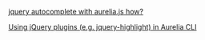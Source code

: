 [jquery autocomplete with aurelia.js how?](https://stackoverflow.com/questions/46284271/jquery-autocomplete-with-aurelia-js-how/46310672#46310672)

[Using jQuery plugins (e.g. jquery-highlight) in Aurelia CLI](https://stackoverflow.com/questions/47531991/using-jquery-plugins-e-g-jquery-highlight-in-aurelia-cli/47534242#47534242)